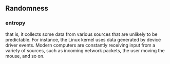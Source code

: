 
## Randomness


### entropy

that is, it collects some data from various sources that are unlikely to be predictable. For instance, the Linux kernel uses data generated by device driver events. Modern computers are constantly receiving input from a variety of sources, such as incoming network packets, the user moving the mouse, and so on.




